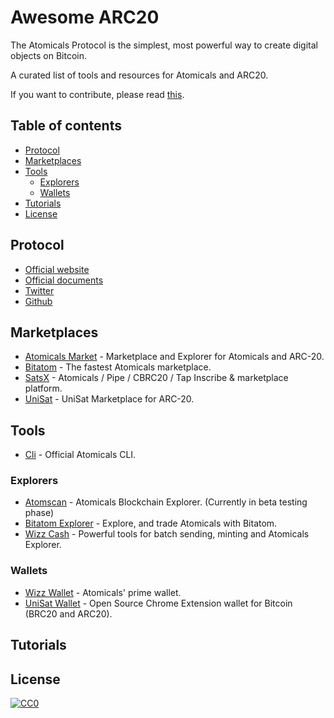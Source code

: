 # Awesome ARC20

The Atomicals Protocol is the simplest, most powerful way to create digital objects on Bitcoin.

A curated list of tools and resources for Atomicals and ARC20.

If you want to contribute, please read [this](CONTRIBUTING.md).

## Table of contents

<!-- toc -->

- [Protocol](#protocol)
- [Marketplaces](#marketplaces)
- [Tools](#tools)
  * [Explorers](#explorers)
  * [Wallets](#wallets)
- [Tutorials](#tutorials)
- [License](#license)

## Protocol

* [Official website](https://atomicals.xyz/)
* [Official documents](https://docs.atomicals.xyz/)
* [Twitter](https://x.com/atomicalsxyz)
* [Github](https://github.com/atomicals/atomicals-js)

## Marketplaces

* [Atomicals Market](https://atomicalmarket.com/) - Marketplace and Explorer for Atomicals and ARC-20.
* [Bitatom](https://bitatom.io/) - The fastest Atomicals marketplace.
* [SatsX](https://www.satsx.io/marketplace/atomicals/) - Atomicals / Pipe / CBRC20 / Tap Inscribe & marketplace platform.
* [UniSat](https://unisat.io/atomicals/market/arc20) - UniSat Marketplace for ARC-20.

## Tools

* [Cli](https://github.com/atomicals/atomicals-js) - Official Atomicals CLI.

### Explorers

* [Atomscan](https://atomscan.org/) - Atomicals Blockchain Explorer. (Currently in beta testing phase)
* [Bitatom Explorer](https://bitatom.io/explore) - Explore, and trade Atomicals with Bitatom.
* [Wizz Cash](https://wizz.cash/) - Powerful tools for batch sending, minting and Atomicals Explorer.

### Wallets

* [Wizz Wallet](https://wizzwallet.io/) - Atomicals' prime wallet.
* [UniSat Wallet](https://unisat.io/) - Open Source Chrome Extension wallet for Bitcoin (BRC20 and ARC20).

## Tutorials

## License

[![CC0](https://licensebuttons.net/p/zero/1.0/88x31.png)](https://creativecommons.org/publicdomain/zero/1.0/)
